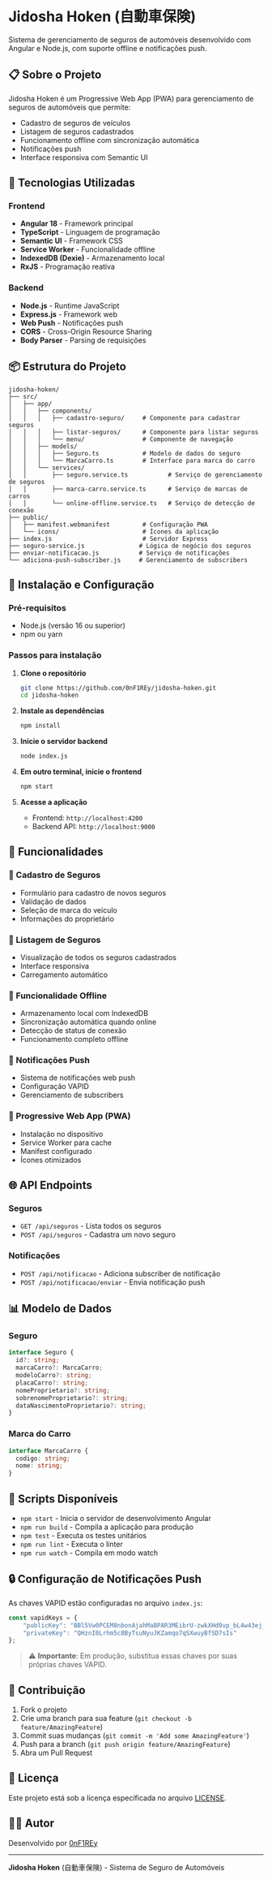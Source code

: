 # Jidosha Hoken (自動車保険)

Sistema de gerenciamento de seguros de automóveis desenvolvido com Angular e Node.js, com suporte offline e notificações push.

## 📋 Sobre o Projeto

Jidosha Hoken é um Progressive Web App (PWA) para gerenciamento de seguros de automóveis que permite:

- Cadastro de seguros de veículos
- Listagem de seguros cadastrados
- Funcionamento offline com sincronização automática
- Notificações push
- Interface responsiva com Semantic UI

## 🚀 Tecnologias Utilizadas

### Frontend
- **Angular 18** - Framework principal
- **TypeScript** - Linguagem de programação
- **Semantic UI** - Framework CSS
- **Service Worker** - Funcionalidade offline
- **IndexedDB (Dexie)** - Armazenamento local
- **RxJS** - Programação reativa

### Backend
- **Node.js** - Runtime JavaScript
- **Express.js** - Framework web
- **Web Push** - Notificações push
- **CORS** - Cross-Origin Resource Sharing
- **Body Parser** - Parsing de requisições

## 📦 Estrutura do Projeto

```
jidosha-hoken/
├── src/
│   ├── app/
│   │   ├── components/
│   │   │   ├── cadastro-seguro/     # Componente para cadastrar seguros
│   │   │   ├── listar-seguros/      # Componente para listar seguros
│   │   │   └── menu/                # Componente de navegação
│   │   ├── models/
│   │   │   ├── Seguro.ts            # Modelo de dados do seguro
│   │   │   └── MarcaCarro.ts        # Interface para marca do carro
│   │   └── services/
│   │       ├── seguro.service.ts           # Serviço de gerenciamento de seguros
│   │       ├── marca-carro.service.ts      # Serviço de marcas de carros
│   │       └── online-offline.service.ts   # Serviço de detecção de conexão
├── public/
│   ├── manifest.webmanifest         # Configuração PWA
│   └── icons/                       # Ícones da aplicação
├── index.js                         # Servidor Express
├── seguro-service.js               # Lógica de negócio dos seguros
├── enviar-notificacao.js           # Serviço de notificações
└── adiciona-push-subscriber.js     # Gerenciamento de subscribers
```

## 🔧 Instalação e Configuração

### Pré-requisitos
- Node.js (versão 16 ou superior)
- npm ou yarn

### Passos para instalação

1. **Clone o repositório**
   ```bash
   git clone https://github.com/0nF1REy/jidosha-hoken.git
   cd jidosha-hoken
   ```

2. **Instale as dependências**
   ```bash
   npm install
   ```

3. **Inicie o servidor backend**
   ```bash
   node index.js
   ```

4. **Em outro terminal, inicie o frontend**
   ```bash
   npm start
   ```

5. **Acesse a aplicação**
   - Frontend: `http://localhost:4200`
   - Backend API: `http://localhost:9000`

## 📱 Funcionalidades

### 🔹 Cadastro de Seguros
- Formulário para cadastro de novos seguros
- Validação de dados
- Seleção de marca do veículo
- Informações do proprietário

### 🔹 Listagem de Seguros
- Visualização de todos os seguros cadastrados
- Interface responsiva
- Carregamento automático

### 🔹 Funcionalidade Offline
- Armazenamento local com IndexedDB
- Sincronização automática quando online
- Detecção de status de conexão
- Funcionamento completo offline

### 🔹 Notificações Push
- Sistema de notificações web push
- Configuração VAPID
- Gerenciamento de subscribers

### 🔹 Progressive Web App (PWA)
- Instalação no dispositivo
- Service Worker para cache
- Manifest configurado
- Ícones otimizados

## 🌐 API Endpoints

### Seguros
- `GET /api/seguros` - Lista todos os seguros
- `POST /api/seguros` - Cadastra um novo seguro

### Notificações
- `POST /api/notificacao` - Adiciona subscriber de notificação
- `POST /api/notificacao/enviar` - Envia notificação push

## 📊 Modelo de Dados

### Seguro
```typescript
interface Seguro {
  id?: string;
  marcaCarro?: MarcaCarro;
  modeloCarro?: string;
  placaCarro?: string;
  nomeProprietario?: string;
  sobrenomeProprietario?: string;
  dataNascimentoProprietario?: string;
}
```

### Marca do Carro
```typescript
interface MarcaCarro {
  codigo: string;
  nome: string;
}
```

## 🎯 Scripts Disponíveis

- `npm start` - Inicia o servidor de desenvolvimento Angular
- `npm run build` - Compila a aplicação para produção
- `npm test` - Executa os testes unitários
- `npm run lint` - Executa o linter
- `npm run watch` - Compila em modo watch

## 🔒 Configuração de Notificações Push

As chaves VAPID estão configuradas no arquivo `index.js`:

```javascript
const vapidKeys = {
    "publicKey": "BBl5Vw0PCEM8nbonAjahMaBPAR3MEibrU-zwkXHd0vp_bL4w43ej_K41pLBWOIjCW_3TnotZvskdY_Xmg0Hde3I",
    "privateKey": "QHznI0Lrhm5c8ByTsuNyuJKZamqo7qSXwuyBfSD7sIs"
};
```

> ⚠️ **Importante**: Em produção, substitua essas chaves por suas próprias chaves VAPID.

## 🤝 Contribuição

1. Fork o projeto
2. Crie uma branch para sua feature (`git checkout -b feature/AmazingFeature`)
3. Commit suas mudanças (`git commit -m 'Add some AmazingFeature'`)
4. Push para a branch (`git push origin feature/AmazingFeature`)
5. Abra um Pull Request

## 📄 Licença

Este projeto está sob a licença especificada no arquivo [LICENSE](LICENSE).

## 👨‍💻 Autor

Desenvolvido por [0nF1REy](https://github.com/0nF1REy)

---

**Jidosha Hoken** (自動車保険) - Sistema de Seguro de Automóveis
